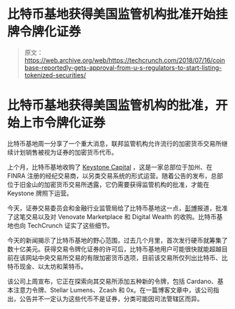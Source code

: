 # 比特币基地获得美国监管机构批准开始挂牌令牌化证券 

> 原文：<https://web.archive.org/web/https://techcrunch.com/2018/07/16/coinbase-reportedly-gets-approval-from-u-s-regulators-to-start-listing-tokenized-securities/>

# 比特币基地获得美国监管机构的批准，开始上市令牌化证券

比特币基地周一分享了一个重大消息，联邦监管机构允许流行的加密货币交易所继续计划销售被视为证券的加密货币代币。

上个月，比特币基地收购了 [Keystone Capital](https://web.archive.org/web/20221208072009/https://techcrunch.com/2018/06/06/coinbase-is-acquiring-a-securities-dealer-in-order-to-trade-your-startup-tokens/) ，这是一家总部位于加州、在 FINRA 注册的经纪交易商，以另类交易系统的形式运营。随着公告的发布，总部位于旧金山的加密货币交易所透露，它仍需要获得监管机构的批准，才能在 Keystone 牌照下运营。

今天，证券交易委员会和金融行业监管局给了比特币基地这一点，[彭博](https://web.archive.org/web/20221208072009/https://www.bloomberg.com/news/articles/2018-07-16/coinbase-says-it-has-green-light-to-list-coins-deemed-securities)报道，批准了这笔交易以及对 Venovate Marketplace 和 Digital Wealth 的收购。比特币基地也向 TechCrunch 证实了这些细节。

今天的新闻揭示了比特币基地的野心范围，过去几个月里，首次发行硬币就筹集了数十亿美元。获得交易令牌化证券的许可后，比特币基地用户可能很快就能超越目前在该网站中央交易所交易的有限加密货币选项，目前该交易所仅列出比特币、比特币现金、以太坊和莱特币。

该公司上周宣布，它正在探索向其交易所添加五种新的令牌，包括 Cardano、基本注意力令牌、Stellar Lumens、Zcash 和 0x。在一篇博客文章中，该公司指出，公告并不一定认为这些代币不是证券，分类可能因司法管辖区而异。